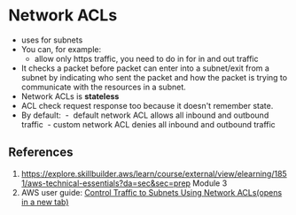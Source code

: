 # Network ACLs
- uses for subnets
- You can, for example:
	- allow only https traffic, you need to do in for in and out traffic
- It checks a packet before packet  can enter into a subnet/exit from a subnet by indicating who sent the packet and how the packet is trying to communicate with the resources in a subnet.
- Network ACLs is **stateless**
- ACL check request response too because it doesn't remember state. 
- By default:
	 -  default network ACL allows all inbound and outbound traffic
	 -  custom network ACL denies all inbound and outbound traffic
## References
1.  https://explore.skillbuilder.aws/learn/course/external/view/elearning/1851/aws-technical-essentials?da=sec&sec=prep Module 3
2.  AWS user guide: [Control Traffic to Subnets Using Network ACLs(opens in a new tab)](https://docs.aws.amazon.com/vpc/latest/userguide/vpc-network-acls.html)